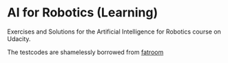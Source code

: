 # AI for Robotics (Learning)
Exercises and Solutions for the Artificial Intelligence for Robotics course on Udacity.

The testcodes are shamelessly borrowed from [fatroom](https://github.com/fatroom/cs373)
